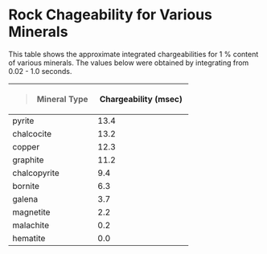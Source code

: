 # Rock Chageability for Various Minerals

This table shows the approximate integrated chargeabilities for 1 %
content of various minerals. The values below were obtained by
integrating from 0.02 - 1.0 seconds.

<table style="width:71%;">
<colgroup>
<col style="width: 33%" />
<col style="width: 37%" />
</colgroup>
<thead>
<tr>
<th><blockquote>
<p><strong>Mineral Type</strong></p>
</blockquote></th>
<th><strong>Chargeability (msec)</strong></th>
</tr>
</thead>
<tbody>
<tr>
<td>pyrite</td>
<td>13.4</td>
</tr>
<tr>
<td>chalcocite</td>
<td>13.2</td>
</tr>
<tr>
<td>copper</td>
<td>12.3</td>
</tr>
<tr>
<td>graphite</td>
<td>11.2</td>
</tr>
<tr>
<td>chalcopyrite</td>
<td>9.4</td>
</tr>
<tr>
<td>bornite</td>
<td>6.3</td>
</tr>
<tr>
<td>galena</td>
<td>3.7</td>
</tr>
<tr>
<td>magnetite</td>
<td>2.2</td>
</tr>
<tr>
<td>malachite</td>
<td>0.2</td>
</tr>
<tr>
<td>hematite</td>
<td>0.0</td>
</tr>
</tbody>
</table>

